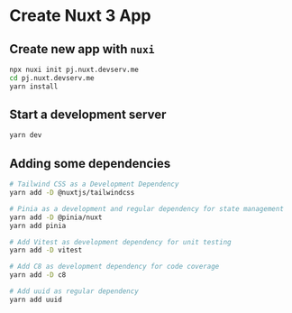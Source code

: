# Create Nuxt 3 App

## Create new app with `nuxi`

```sh
npx nuxi init pj.nuxt.devserv.me
cd pj.nuxt.devserv.me
yarn install
```

## Start a development server

```sh
yarn dev  
```

## Adding some dependencies

```sh
# Tailwind CSS as a Development Dependency
yarn add -D @nuxtjs/tailwindcss

# Pinia as a development and regular dependency for state management
yarn add -D @pinia/nuxt
yarn add pinia

# Add Vitest as development dependency for unit testing
yarn add -D vitest

# Add C8 as development dependency for code coverage
yarn add -D c8

# Add uuid as regular dependency
yarn add uuid

```